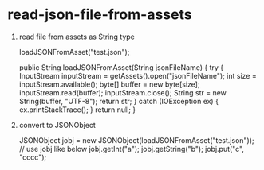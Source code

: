 # read-json-file-from-assets

1. read file from assets as String type

    loadJSONFromAsset("test.json");

    public String loadJSONFromAsset(String jsonFileName) {
        try {
            InputStream inputStream = getAssets().open("jsonFileName");
            int size = inputStream.available();
            byte[] buffer = new byte[size];
            inputStream.read(buffer);
            inputStream.close();
            String str = new String(buffer, "UTF-8");
            return str;
        } catch (IOException ex) {
            ex.printStackTrace();
        } 
        return null;
    }
    
2. convert to JSONObject

    JSONObject jobj = new JSONObject(loadJSONFromAsset("test.json"));
    // use jobj like below
    jobj.getInt("a");
    jobj.getString("b");
    jobj.put("c", "cccc");
